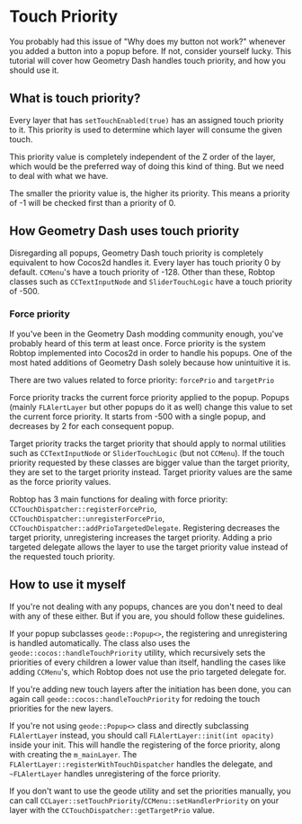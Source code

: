 # Touch Priority

You probably had this issue of "Why does my button not work?" whenever you added a button into a popup before. If not, consider yourself lucky. This tutorial will cover how Geometry Dash handles touch priority, and how you should use it.

## What is touch priority?

Every layer that has `setTouchEnabled(true)` has an assigned touch priority to it. This priority is used to determine which layer will consume the given touch. 

This priority value is completely independent of the Z order of the layer, which would be the preferred way of doing this kind of thing. But we need to deal with what we have.

The smaller the priority value is, the higher its priority. This means a priority of -1 will be checked first than a priority of 0.

## How Geometry Dash uses touch priority

Disregarding all popups, Geometry Dash touch priority is completely equivalent to how Cocos2d handles it. Every layer has touch priority 0 by default. `CCMenu`'s have a touch priority of -128. Other than these, Robtop classes such as `CCTextInputNode` and `SliderTouchLogic` have a touch priority of -500.

### Force priority 

If you've been in the Geometry Dash modding community enough, you've probably heard of this term at least once. Force priority is the system Robtop implemented into Cocos2d in order to handle his popups. One of the most hated additions of Geometry Dash solely because how unintuitive it is.

There are two values related to force priority: `forcePrio` and `targetPrio`

Force priority tracks the current force priority applied to the popup. Popups (mainly `FLAlertLayer` but other popups do it as well) change this value to set the current force priority. It starts from -500 with a single popup, and decreases by 2 for each consequent popup.

Target priority tracks the target priority that should apply to normal utilities such as `CCTextInputNode` or `SliderTouchLogic` (but not `CCMenu`). If the touch priority requested by these classes are bigger value than the target priority, they are set to the target priority instead. Target priority values are the same as the force priority values.

Robtop has 3 main functions for dealing with force priority: `CCTouchDispatcher::registerForcePrio`, `CCTouchDispatcher::unregisterForcePrio`, `CCTouchDispatcher::addPrioTargetedDelegate`. Registering decreases the target priority, unregistering increases the target priority. Adding a prio targeted delegate allows the layer to use the target priority value instead of the requested touch priority.

## How to use it myself

If you're not dealing with any popups, chances are you don't need to deal with any of these either. But if you are, you should follow these guidelines.

If your popup subclasses `geode::Popup<>`, the registering and unregistering is handled automatically. The class also uses the `geode::cocos::handleTouchPriority` utility, which recursively sets the priorities of every children a lower value than itself, handling the cases like adding `CCMenu`'s, which Robtop does not use the prio targeted delegate for.

If you're adding new touch layers after the initiation has been done, you can again call `geode::cocos::handleTouchPriority` for redoing the touch priorities for the new layers.

If you're not using `geode::Popup<>` class and directly subclassing `FLAlertLayer` instead, you should call `FLAlertLayer::init(int opacity)` inside your init. This will handle the registering of the force priority, along with creating the `m_mainLayer`. The `FLAlertLayer::registerWithTouchDispatcher` handles the delegate, and `~FLAlertLayer` handles unregistering of the force priority.

If you don't want to use the geode utility and set the priorities manually, you can call `CCLayer::setTouchPriority`/`CCMenu::setHandlerPriority` on your layer with the `CCTouchDispatcher::getTargetPrio` value.